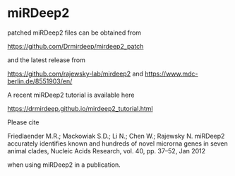 # miRDeep2

patched miRDeep2 files can be obtained from 

https://github.com/Drmirdeep/mirdeep2_patch

and the latest release from 

https://github.com/rajewsky-lab/mirdeep2 and https://www.mdc-berlin.de/8551903/en/

A recent miRDeep2 tutorial is available here 

https://drmirdeep.github.io/mirdeep2_tutorial.html

Please cite

Friedlaender M.R.; Mackowiak S.D.; Li N.; Chen W.; Rajewsky N. miRDeep2 accurately identifies known and hundreds of novel microrna genes in seven animal clades, Nucleic Acids Research, vol. 40, pp. 37–52, Jan 2012

when using miRDeep2 in a publication.
